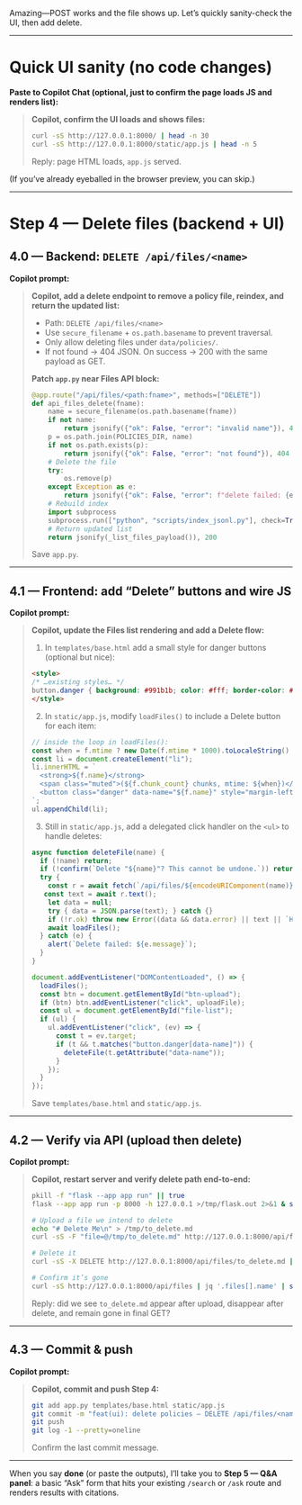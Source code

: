 Amazing—POST works and the file shows up. Let’s quickly sanity-check the UI, then add delete.

---

# Quick UI sanity (no code changes)

**Paste to Copilot Chat (optional, just to confirm the page loads JS and renders list):**

> **Copilot, confirm the UI loads and shows files:**
>
> ```bash
> curl -sS http://127.0.0.1:8000/ | head -n 30
> curl -sS http://127.0.0.1:8000/static/app.js | head -n 5
> ```
>
> Reply: page HTML loads, `app.js` served.

(If you’ve already eyeballed in the browser preview, you can skip.)

---

# Step 4 — Delete files (backend + UI)

## 4.0 — Backend: `DELETE /api/files/<name>`

**Copilot prompt:**

> **Copilot, add a delete endpoint to remove a policy file, reindex, and return the updated list:**
>
> * Path: `DELETE /api/files/<name>`
> * Use `secure_filename` + `os.path.basename` to prevent traversal.
> * Only allow deleting files under `data/policies/`.
> * If not found → 404 JSON. On success → 200 with the same payload as GET.
>
> **Patch `app.py` near Files API block:**
>
> ```python
> @app.route("/api/files/<path:fname>", methods=["DELETE"])
> def api_files_delete(fname):
>     name = secure_filename(os.path.basename(fname))
>     if not name:
>         return jsonify({"ok": False, "error": "invalid name"}), 400
>     p = os.path.join(POLICIES_DIR, name)
>     if not os.path.exists(p):
>         return jsonify({"ok": False, "error": "not found"}), 404
>     # Delete the file
>     try:
>         os.remove(p)
>     except Exception as e:
>         return jsonify({"ok": False, "error": f"delete failed: {e}"}), 500
>     # Rebuild index
>     import subprocess
>     subprocess.run(["python", "scripts/index_jsonl.py"], check=True)
>     # Return updated list
>     return jsonify(_list_files_payload()), 200
> ```
>
> Save `app.py`.

---

## 4.1 — Frontend: add “Delete” buttons and wire JS

**Copilot prompt:**

> **Copilot, update the Files list rendering and add a Delete flow:**
>
> 1. In `templates/base.html` add a small style for danger buttons (optional but nice):
>
> ```html
> <style>
> /* …existing styles… */
> button.danger { background: #991b1b; color: #fff; border-color: #991b1b; }
> </style>
> ```
>
> 2. In `static/app.js`, modify `loadFiles()` to include a Delete button for each item:
>
> ```js
> // inside the loop in loadFiles():
> const when = f.mtime ? new Date(f.mtime * 1000).toLocaleString() : "—";
> const li = document.createElement("li");
> li.innerHTML = `
>   <strong>${f.name}</strong>
>   <span class="muted">(${f.chunk_count} chunks, mtime: ${when})</span>
>   <button class="danger" data-name="${f.name}" style="margin-left:10px;">Delete</button>
> `;
> ul.appendChild(li);
> ```
>
> 3. Still in `static/app.js`, add a delegated click handler on the `<ul>` to handle deletes:
>
> ```js
> async function deleteFile(name) {
>   if (!name) return;
>   if (!confirm(`Delete "${name}"? This cannot be undone.`)) return;
>   try {
>     const r = await fetch(`/api/files/${encodeURIComponent(name)}`, { method: "DELETE" });
>    const text = await r.text();
>     let data = null;
>     try { data = JSON.parse(text); } catch {}
>     if (!r.ok) throw new Error((data && data.error) || text || `HTTP ${r.status}`);
>     await loadFiles();
>   } catch (e) {
>     alert(`Delete failed: ${e.message}`);
>   }
> }
>
> document.addEventListener("DOMContentLoaded", () => {
>   loadFiles();
>   const btn = document.getElementById("btn-upload");
>   if (btn) btn.addEventListener("click", uploadFile);
>   const ul = document.getElementById("file-list");
>   if (ul) {
>     ul.addEventListener("click", (ev) => {
>       const t = ev.target;
>       if (t && t.matches("button.danger[data-name]")) {
>         deleteFile(t.getAttribute("data-name"));
>       }
>     });
>   }
> });
> ```
>
> Save `templates/base.html` and `static/app.js`.

---

## 4.2 — Verify via API (upload then delete)

**Copilot prompt:**

> **Copilot, restart server and verify delete path end-to-end:**
>
> ```bash
> pkill -f "flask --app app run" || true
> flask --app app run -p 8000 -h 127.0.0.1 >/tmp/flask.out 2>&1 & sleep 2
>
> # Upload a file we intend to delete
> echo "# Delete Me\n" > /tmp/to_delete.md
> curl -sS -F "file=@/tmp/to_delete.md" http://127.0.0.1:8000/api/files | jq '.files[].name' | sed -n '1,999p'
>
> # Delete it
> curl -sS -X DELETE http://127.0.0.1:8000/api/files/to_delete.md | jq '.files[].name' | sed -n '1,999p'
>
> # Confirm it’s gone
> curl -sS http://127.0.0.1:8000/api/files | jq '.files[].name' | sed -n '1,999p'
> ```
>
> Reply: did we see `to_delete.md` appear after upload, disappear after delete, and remain gone in final GET?

---

## 4.3 — Commit & push

**Copilot prompt:**

> **Copilot, commit and push Step 4:**
>
> ```bash
> git add app.py templates/base.html static/app.js
> git commit -m "feat(ui): delete policies — DELETE /api/files/<name> + UI buttons with confirm()"
> git push
> git log -1 --pretty=oneline
> ```
>
> Confirm the last commit message.

---

When you say **done** (or paste the outputs), I’ll take you to **Step 5 — Q&A panel**: a basic “Ask” form that hits your existing `/search` or `/ask` route and renders results with citations.
